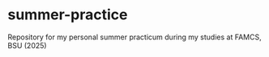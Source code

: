 # summer-practice
Repository for my personal summer practicum during my studies at FAMCS, BSU (2025)
